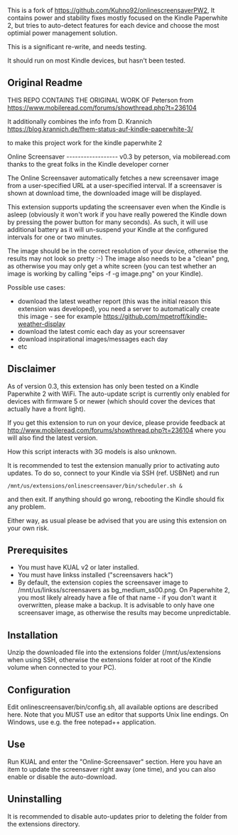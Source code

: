 This is a fork of https://github.com/Kuhno92/onlinescreensaverPW2, It contains power and stability fixes mostly focused on the Kindle Paperwhite 2, but tries to auto-detect features for each device and choose the most optimial power management solution.

This is a significant re-write, and needs testing.

It should run on most Kindle devices, but hasn't been tested.

## Original Readme

THIS REPO CONTAINS THE ORIGINAL WORK OF Peterson from https://www.mobileread.com/forums/showthread.php?t=236104

It additionally combines the info from D. Krannich https://blog.krannich.de/fhem-status-auf-kindle-paperwhite-3/

to make this project work for the kindle paperwhite 2

Online Screensaver
------------------ v0.3
by peterson, via mobileread.com
thanks to the great folks in the Kindle developer corner

The Online Screensaver automatically fetches a new screensaver image from a
user-specified URL at a user-specified interval. If a screensaver is shown
at download time, the downloaded image will be displayed.

This extension supports updating the screensaver even when the Kindle is
asleep (obviously it won't work if you have really powered the Kindle down
by pressing the power button for many seconds). As such, it will use
additional battery as it will un-suspend your Kindle at the configured
intervals for one or two minutes.

The image should be in the correct resolution of your device, otherwise the
results may not look so pretty :-) The image also needs to be a "clean" png,
as otherwise you may only get a white screen (you can test whether an image
is working by calling "eips -f -g image.png" on your Kindle).

Possible use cases:

- download the latest weather report (this was the initial reason this
  extension was developed), you need a server to automatically create this
  image - see for example https://github.com/mpetroff/kindle-weather-display
- download the latest comic each day as your screensaver
- download inspirational images/messages each day
- etc

## Disclaimer

As of version 0.3, this extension has only been tested on a Kindle
Paperwhite 2 with WiFi. The auto-update script is currently only enabled
for devices with firmware 5 or newer (which should cover the devices that
actually have a front light).

If you get this extension to run on your device, please provide feedback
at http://www.mobileread.com/forums/showthread.php?t=236104 where you will
also find the latest version.

How this script interacts with 3G models is also unknown.

It is recommended to test the extension manually prior to activating auto
updates. To do so, connect to your Kindle via SSH (ref. USBNet) and run

    /mnt/us/extensions/onlinescreensaver/bin/scheduler.sh &

and then exit. If anything should go wrong, rebooting the Kindle should fix
any problem.

Either way, as usual please be advised that you are using this extension on
your own risk.

## Prerequisites

- You must have KUAL v2 or later installed.
- You must have linkss installed ("screensavers hack")
- By default, the extension copies the screensaver image to /mnt/us/linkss/screensavers
  as bg_medium_ss00.png. On Paperwhite 2, you most likely already have a
  file of that name - if you don't want it overwritten, please make a
  backup. It is advisable to only have one screensaver image, as otherwise
  the results may become unpredictable.

## Installation

Unzip the downloaded file into the extensions folder (/mnt/us/extensions
when using SSH, otherwise the extensions folder at root of the Kindle volume
when connected to your PC).

## Configuration

Edit onlinescreensaver/bin/config.sh, all available options are described
here. Note that you MUST use an editor that supports Unix line endings. On
Windows, use e.g. the free notepad++ application.

## Use

Run KUAL and enter the "Online-Screensaver" section. Here you have an item
to update the screensaver right away (one time), and you can also enable or
disable the auto-download.

## Uninstalling

It is recommended to disable auto-updates prior to deleting the folder
from the extensions directory.
